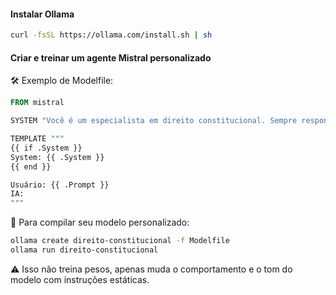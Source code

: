 #### Instalar Ollama

```bash
curl -fsSL https://ollama.com/install.sh | sh
```

#### Criar e treinar um agente Mistral personalizado

🛠 Exemplo de Modelfile:

```Dockerfile
FROM mistral

SYSTEM "Você é um especialista em direito constitucional. Sempre responda com base na constituição brasileira."

TEMPLATE """
{{ if .System }}
System: {{ .System }}
{{ end }}

Usuário: {{ .Prompt }}
IA:
"""
```

🚀 Para compilar seu modelo personalizado:

```bash
ollama create direito-constitucional -f Modelfile
ollama run direito-constitucional
```
⚠️ Isso não treina pesos, apenas muda o comportamento e o tom do modelo com instruções estáticas.